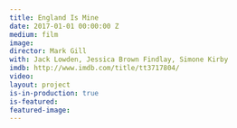 ```yaml
---
title: England Is Mine
date: 2017-01-01 00:00:00 Z
medium: film
image: 
director: Mark Gill
with: Jack Lowden, Jessica Brown Findlay, Simone Kirby
imdb: http://www.imdb.com/title/tt3717804/
video: 
layout: project
is-in-production: true
is-featured: 
featured-image: 
---
```


